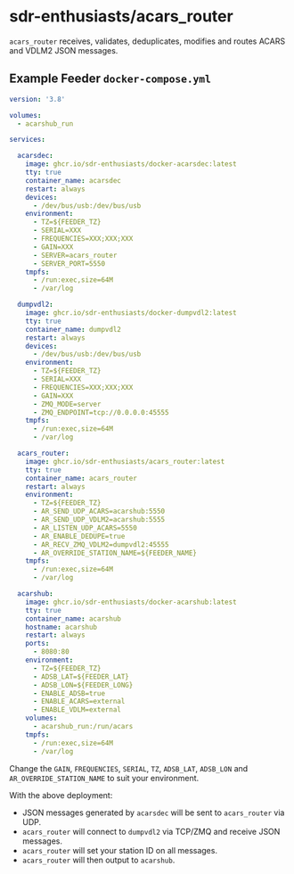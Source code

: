 # sdr-enthusiasts/acars_router

`acars_router` receives, validates, deduplicates, modifies and routes ACARS and VDLM2 JSON messages.

## Example Feeder `docker-compose.yml`

```yaml
version: '3.8'

volumes:
  - acarshub_run

services:

  acarsdec:
    image: ghcr.io/sdr-enthusiasts/docker-acarsdec:latest
    tty: true
    container_name: acarsdec
    restart: always
    devices:
      - /dev/bus/usb:/dev/bus/usb
    environment:
      - TZ=${FEEDER_TZ}
      - SERIAL=XXX
      - FREQUENCIES=XXX;XXX;XXX
      - GAIN=XXX
      - SERVER=acars_router
      - SERVER_PORT=5550
    tmpfs:
      - /run:exec,size=64M
      - /var/log

  dumpvdl2:
    image: ghcr.io/sdr-enthusiasts/docker-dumpvdl2:latest
    tty: true
    container_name: dumpvdl2
    restart: always
    devices:
      - /dev/bus/usb:/dev/bus/usb
    environment:
      - TZ=${FEEDER_TZ}
      - SERIAL=XXX
      - FREQUENCIES=XXX;XXX;XXX
      - GAIN=XXX
      - ZMQ_MODE=server
      - ZMQ_ENDPOINT=tcp://0.0.0.0:45555
    tmpfs:
      - /run:exec,size=64M
      - /var/log

  acars_router:
    image: ghcr.io/sdr-enthusiasts/acars_router:latest
    tty: true
    container_name: acars_router
    restart: always
    environment:
      - TZ=${FEEDER_TZ}
      - AR_SEND_UDP_ACARS=acarshub:5550
      - AR_SEND_UDP_VDLM2=acarshub:5555
      - AR_LISTEN_UDP_ACARS=5550
      - AR_ENABLE_DEDUPE=true
      - AR_RECV_ZMQ_VDLM2=dumpvdl2:45555
      - AR_OVERRIDE_STATION_NAME=${FEEDER_NAME}
    tmpfs:
      - /run:exec,size=64M
      - /var/log

  acarshub:
    image: ghcr.io/sdr-enthusiasts/docker-acarshub:latest
    tty: true
    container_name: acarshub
    hostname: acarshub
    restart: always
    ports:
      - 8080:80
    environment:
      - TZ=${FEEDER_TZ}
      - ADSB_LAT=${FEEDER_LAT}
      - ADSB_LON=${FEEDER_LONG}
      - ENABLE_ADSB=true
      - ENABLE_ACARS=external
      - ENABLE_VDLM=external
    volumes:
      - acarshub_run:/run/acars
    tmpfs:
      - /run:exec,size=64M
      - /var/log
```

Change the `GAIN`, `FREQUENCIES`, `SERIAL`, `TZ`, `ADSB_LAT`, `ADSB_LON` and `AR_OVERRIDE_STATION_NAME` to suit your environment.

With the above deployment:

* JSON messages generated by `acarsdec` will be sent to `acars_router` via UDP.
* `acars_router` will connect to `dumpvdl2` via TCP/ZMQ and receive JSON messages.
* `acars_router` will set your station ID on all messages.
* `acars_router` will then output to `acarshub`.
